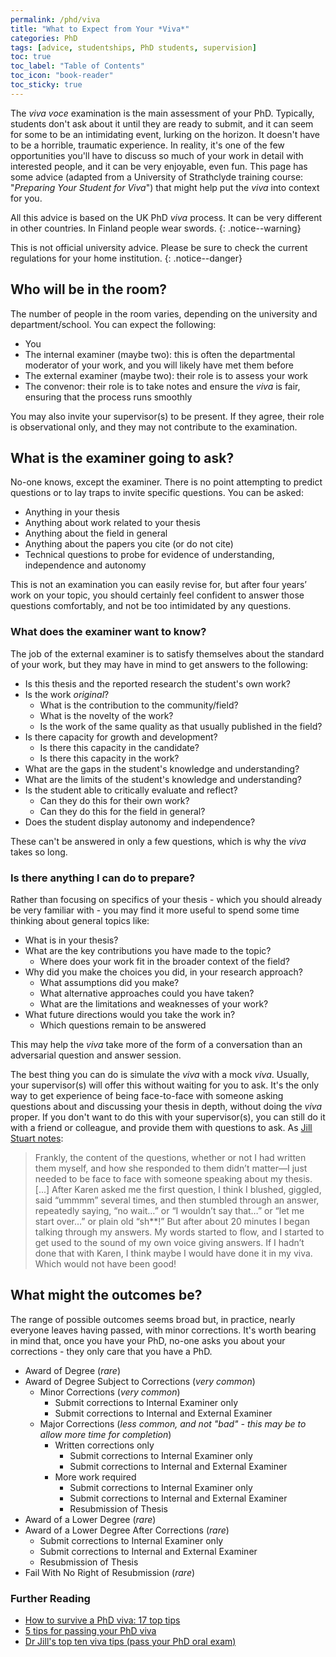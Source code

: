 ```yaml
---
permalink: /phd/viva
title: "What to Expect from Your *Viva*"
categories: PhD
tags: [advice, studentships, PhD students, supervision]
toc: true
toc_label: "Table of Contents"
toc_icon: "book-reader"
toc_sticky: true
---
```


The *viva voce* examination is the main assessment of your PhD. Typically, students don't ask about it until they are ready to submit, and it can seem for some to be an intimidating event, lurking on the horizon. It doesn't have to be a horrible, traumatic experience. In reality, it's one of the few opportunities you'll have to discuss so much of your work in detail with interested people, and it can be very enjoyable, even fun. This page has some advice (adapted from a University of Strathclyde training course: "*Preparing Your Student for Viva*") that might help put the *viva* into context for you.

All this advice is based on the UK PhD *viva* process. It can be very different in other countries. In Finland people wear swords.
{: .notice--warning}

This is not official university advice. Please be sure to check the current regulations for your home institution.
{: .notice--danger}


## Who will be in the room?

The number of people in the room varies, depending on the university and department/school. You can expect the following:

- You
- The internal examiner (maybe two): this is often the departmental moderator of your work, and you will likely have met them before
- The external examiner (maybe two): their role is to assess your work
- The convenor: their role is to take notes and ensure the *viva* is fair, ensuring that the process runs smoothly

You may also invite your supervisor(s) to be present. If they agree, their role is observational only, and they may not contribute to the examination.

## What is the examiner going to ask?

No-one knows, except the examiner. There is no point attempting to predict questions or to lay traps to invite specific questions. You can be asked:

- Anything in your thesis
- Anything about work related to your thesis
- Anything about the field in general
- Anything about the papers you cite (or do not cite)
- Technical questions to probe for evidence of understanding, independence and autonomy

This is not an examination you can easily revise for, but after four years’ work on your topic, you should certainly feel confident to answer those questions comfortably, and not be too intimidated by any questions.

### What does the examiner want to know?

The job of the external examiner is to satisfy themselves about the standard of your work, but they may have in mind to get answers to the following:

- Is this thesis and the reported research the student's own work?
- Is the work *original*?
    - What is the contribution to the community/field?
    - What is the novelty of the work?
    - Is the work of the same quality as that usually published in the field?
- Is there capacity for growth and development?
    - Is there this capacity in the candidate?
    - Is there this capacity in the work?
- What are the gaps in the student's knowledge and understanding?
- What are the limits of the student's knowledge and understanding?
- Is the student able to critically evaluate and reflect?
    - Can they do this for their own work?
    - Can they do this for the field in general?
- Does the student display autonomy and independence?

These can't be answered in only a few questions, which is why the *viva* takes so long.

### Is there anything I can do to prepare?

Rather than focusing on specifics of your thesis - which you should already be very familiar with - you may find it more useful to spend some time thinking about general topics like:

- What is in your thesis?
- What are the key contributions you have made to the topic?
    - Where does your work fit in the broader context of the field?
- Why did you make the choices you did, in your research approach?
    - What assumptions did you make?
    - What alternative approaches could you have taken?
    - What are the limitations and weaknesses of your work?
- What future directions would you take the work in?
    - Which questions remain to be answered

This may help the *viva* take more of the form of a conversation than an adversarial question and answer session.

The best thing you can do is simulate the *viva* with a mock *viva*. Usually, your supervisor(s) will offer this without waiting for you to ask. It's the only way to get experience of being face-to-face with someone asking questions about and discussing your thesis in depth, without doing the *viva* proper. If you don't want to do this with your supervisor(s), you can still do it with a friend or colleague, and provide them with questions to ask. As [Jill Stuart notes](https://www.space-policy.com/dr-jills-viva-tips-pass-your-phd-oral-exam/):

> Frankly, the content of the questions, whether or not I had written them myself, and how she responded to them didn’t matter—I just needed to be face to face with someone speaking about my thesis. [...] After Karen asked me the first question, I think I blushed, giggled, said “ummmm” several times, and then stumbled through an answer, repeatedly saying, “no wait…” or “I wouldn’t say that…” or “let me start over…” or plain old “sh**!” But after about 20 minutes I began talking through my answers. My words started to flow, and I started to get used to the sound of my own voice giving answers. If I hadn’t done that with Karen, I think maybe I would have done it in my viva. Which would not have been good!

## What might the outcomes be?

The range of possible outcomes seems broad but, in practice, nearly everyone leaves having passed, with minor corrections. It's worth bearing in mind that, once you have your PhD, no-one asks you about your corrections - they only care that you have a PhD.

- Award of Degree (*rare*)
- Award of Degree Subject to Corrections (*very common*)
    - Minor Corrections (*very common*)
        - Submit corrections to Internal Examiner only
        - Submit corrections to Internal and External Examiner
    - Major Corrections (*less common, and not "bad" - this may be to allow more time for completion*)
        - Written corrections only
            - Submit corrections to Internal Examiner only
            - Submit corrections to Internal and External Examiner
        - More work required
            - Submit corrections to Internal Examiner only
            - Submit corrections to Internal and External Examiner
            - Resubmission of Thesis
- Award of a Lower Degree (*rare*)
- Award of a Lower Degree After Corrections (*rare*)
    - Submit corrections to Internal Examiner only
    - Submit corrections to Internal and External Examiner
    - Resubmission of Thesis
- Fail With No Right of Resubmission (*rare*)

### Further Reading

- [How to survive a PhD viva: 17 top tips](https://www.theguardian.com/higher-education-network/2015/jan/08/how-to-survive-a-phd-viva-17-top-tips)
- [5 tips for passing your PhD viva](https://www.prospects.ac.uk/postgraduate-study/phd-study/5-tips-for-passing-your-phd-viva)
- [Dr Jill's top ten viva tips (pass your PhD oral exam)](https://www.space-policy.com/dr-jills-viva-tips-pass-your-phd-oral-exam/)